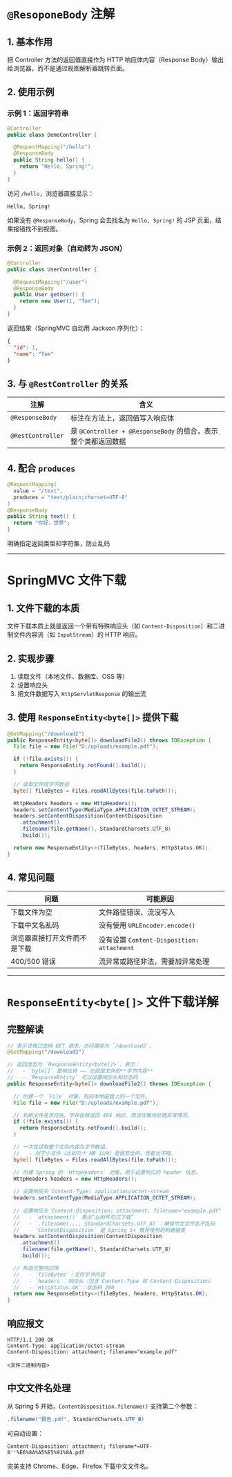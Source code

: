# `@ResoponeBody` 注解

## 1. 基本作用

把 Controller 方法的返回值直接作为 HTTP 响应体内容（Response Body）输出给浏览器，而不是通过视图解析器跳转页面。

## 2. 使用示例

### 示例 1：返回字符串

```java
@Controller
public class DemoController {

  @RequestMapping("/hello")
  @ResponseBody
  public String hello() {
    return "Hello, Spring!";
  }
}
```

访问 `/hello`，浏览器直接显示：

```
Hello, Spring!
```

如果没有 `@ResponseBody`，Spring 会去找名为 `Hello, Spring!` 的 JSP 页面，结果报错找不到视图。

### 示例 2：返回对象（自动转为 JSON）

```java
@Controller
public class UserController {

  @RequestMapping("/user")
  @ResponseBody
  public User getUser() {
    return new User(1, "Tom");
  }
}
```

返回结果（SpringMVC 自动用 Jackson 序列化）：

```json
{
  "id": 1,
  "name": "Tom"
}
```

## 3. 与 `@RestController` 的关系

|注解|含义|
|---|---|
| `@ResponseBody` |标注在方法上，返回值写入响应体|
| `@RestController` |是 `@Controller + @ResponseBody` 的组合，表示整个类都返回数据|

## 4. 配合 `produces`

```java
@RequestMapping(
  value = "/text",
  produces = "text/plain;charset=UTF-8"
)
@ResponseBody
public String text() {
  return "你好，世界";
}
```

明确指定返回类型和字符集，防止乱码

---

# SpringMVC 文件下载

## 1. 文件下载的本质

文件下载本质上就是返回一个带有特殊响应头（如 `Content-Disposition`）和二进制文件内容流（如 `InputStream`）的 HTTP 响应。

## 2. 实现步骤

1. 读取文件（本地文件、数据库、OSS 等）
2. 设置响应头
3. 把文件数据写入 `HttpServletResponse` 的输出流

## 3. 使用 `ResponseEntity<byte[]>` 提供下载

```java
@GetMapping("/download2")
public ResponseEntity<byte[]> downloadFile2() throws IOException {
  File file = new File("D:/uploads/example.pdf");

  if (!file.exists()) {
    return ResponseEntity.notFound().build();
  }

  // 读取文件成字节数组
  byte[] fileBytes = Files.readAllBytes(file.toPath());

  HttpHeaders headers = new HttpHeaders();
  headers.setContentType(MediaType.APPLICATION_OCTET_STREAM);
  headers.setContentDisposition(ContentDisposition
    .attachment()
    .filename(file.getName(), StandardCharsets.UTF_8)
    .build());

  return new ResponseEntity<>(fileBytes, headers, HttpStatus.OK);
}
```

## 4. 常见问题

|问题|可能原因|
|---|---|
|下载文件为空|文件路径错误、流没写入|
|下载中文名乱码|没有使用 `URLEncoder.encode()`|
|浏览器直接打开文件而不是下载|没有设置 `Content-Disposition: attachment`|
|400/500 错误|流异常或路径非法，需要加异常处理|

---

# `ResponseEntity<byte[]>` 文件下载详解

## 完整解读

```java
// 表示该接口支持 GET 请求，访问路径为 `/download2`。
@GetMapping("/download2")

// 返回类型为 `ResponseEntity<byte[]>`，表示：
//   - `byte[]` 是响应体 —— 也就是文件的**字节内容**
//   - `ResponseEntity` 可以设置响应头和状态码
public ResponseEntity<byte[]> downloadFile2() throws IOException {

  // 创建一个 `File` 对象，指向本地磁盘上的一个文件。
  File file = new File("D:/uploads/example.pdf");

  // 判断文件是否存在，不存在就返回 404 响应，简洁优雅地处理异常情况。
  if (!file.exists()) {
    return ResponseEntity.notFound().build();
  }

  // 一次性读取整个文件内容为字节数组。
  //   - 对于小文件（比如几十 MB 以内）是很安全的，性能也不错。
  byte[] fileBytes = Files.readAllBytes(file.toPath());

  // 创建 Spring 的 `HttpHeaders` 对象，用于设置响应的 header 信息。
  HttpHeaders headers = new HttpHeaders();
  
  // 设置响应头 Content-Type: application/octet-stream
  headers.setContentType(MediaType.APPLICATION_OCTET_STREAM);
  
  // 设置响应头 Content-Disposition: attachment; filename="example.pdf"
  //   - `attachment()` 表示“以附件形式下载”
  //   - `.filename(..., StandardCharsets.UTF_8)`：确保中文文件名不乱码
  //   - `ContentDisposition` 是 Spring 5+ 推荐使用的构建器类
  headers.setContentDisposition(ContentDisposition
    .attachment()
    .filename(file.getName(), StandardCharsets.UTF_8)
    .build());

  // 构造完整响应体
  //   - `fileBytes`：文件字节内容
  //   - `headers`：响应头（包含 Content-Type 和 Content-Disposition）
  //   - `HttpStatus.OK`：状态码 200
  return new ResponseEntity<>(fileBytes, headers, HttpStatus.OK);
}
```

## 响应报文

```http
HTTP/1.1 200 OK
Content-Type: application/octet-stream
Content-Disposition: attachment; filename="example.pdf"

<文件二进制内容>
```

## 中文文件名处理

从 Spring 5 开始，`ContentDisposition.filename()` 支持第二个参数：

```java
.filename("报告.pdf", StandardCharsets.UTF_8)
```

可自动设置：

```http
Content-Disposition: attachment; filename*=UTF-8''%E6%8A%A5%E5%91%8A.pdf
```

完美支持 Chrome、Edge、Firefox 下载中文文件名。
